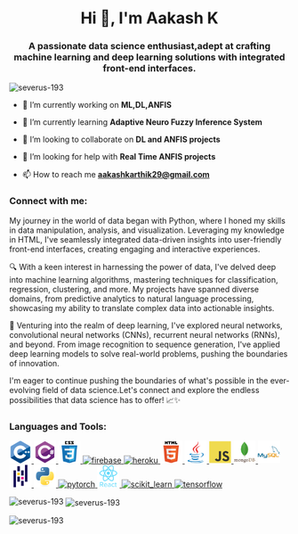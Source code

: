 <h1 align="center">Hi 👋, I'm Aakash K</h1>
<h3 align="center">A passionate data science enthusiast,adept at crafting machine learning and deep learning solutions with integrated front-end interfaces.</h3>

<p align="left"> <img src="https://komarev.com/ghpvc/?username=severus-193&label=Profile%20views&color=0e75b6&style=flat" alt="severus-193" /> </p>

- 🔭 I’m currently working on **ML,DL,ANFIS**

- 🌱 I’m currently learning **Adaptive Neuro Fuzzy Inference System**

- 👯 I’m looking to collaborate on **DL and ANFIS projects**

- 🤝 I’m looking for help with **Real Time ANFIS projects**

- 📫 How to reach me **aakashkarthik29@gmail.com**

<h3 align="left">Connect with me:</h3>
<p align="left" 
  
  My journey in the world of data began with Python, where I honed my skills in data manipulation, analysis, and visualization. Leveraging my knowledge in HTML, I've seamlessly integrated data-driven insights into user-friendly front-end interfaces, creating engaging and interactive experiences.

🔍 With a keen interest in harnessing the power of data, I've delved deep into machine learning algorithms, mastering techniques for classification, regression, clustering, and more. My projects have spanned diverse domains, from predictive analytics to natural language processing, showcasing my ability to translate complex data into actionable insights.

🧠 Venturing into the realm of deep learning, I've explored neural networks, convolutional neural networks (CNNs), recurrent neural networks (RNNs), and beyond. From image recognition to sequence generation, I've applied deep learning models to solve real-world problems, pushing the boundaries of innovation.

I'm eager to continue pushing the boundaries of what's possible in the ever-evolving field of data science.Let's connect and explore the endless possibilities that data science has to offer! 📈✨

>
</p>

<h3 align="left">Languages and Tools:</h3>
<p align="left"> <a href="https://www.w3schools.com/cpp/" target="_blank" rel="noreferrer"> <img src="https://raw.githubusercontent.com/devicons/devicon/master/icons/cplusplus/cplusplus-original.svg" alt="cplusplus" width="40" height="40"/> </a> <a href="https://www.w3schools.com/cs/" target="_blank" rel="noreferrer"> <img src="https://raw.githubusercontent.com/devicons/devicon/master/icons/csharp/csharp-original.svg" alt="csharp" width="40" height="40"/> </a> <a href="https://www.w3schools.com/css/" target="_blank" rel="noreferrer"> <img src="https://raw.githubusercontent.com/devicons/devicon/master/icons/css3/css3-original-wordmark.svg" alt="css3" width="40" height="40"/> </a> <a href="https://firebase.google.com/" target="_blank" rel="noreferrer"> <img src="https://www.vectorlogo.zone/logos/firebase/firebase-icon.svg" alt="firebase" width="40" height="40"/> </a> <a href="https://heroku.com" target="_blank" rel="noreferrer"> <img src="https://www.vectorlogo.zone/logos/heroku/heroku-icon.svg" alt="heroku" width="40" height="40"/> </a> <a href="https://www.w3.org/html/" target="_blank" rel="noreferrer"> <img src="https://raw.githubusercontent.com/devicons/devicon/master/icons/html5/html5-original-wordmark.svg" alt="html5" width="40" height="40"/> </a> <a href="https://www.java.com" target="_blank" rel="noreferrer"> <img src="https://raw.githubusercontent.com/devicons/devicon/master/icons/java/java-original.svg" alt="java" width="40" height="40"/> </a> <a href="https://developer.mozilla.org/en-US/docs/Web/JavaScript" target="_blank" rel="noreferrer"> <img src="https://raw.githubusercontent.com/devicons/devicon/master/icons/javascript/javascript-original.svg" alt="javascript" width="40" height="40"/> </a> <a href="https://www.mongodb.com/" target="_blank" rel="noreferrer"> <img src="https://raw.githubusercontent.com/devicons/devicon/master/icons/mongodb/mongodb-original-wordmark.svg" alt="mongodb" width="40" height="40"/> </a> <a href="https://www.mysql.com/" target="_blank" rel="noreferrer"> <img src="https://raw.githubusercontent.com/devicons/devicon/master/icons/mysql/mysql-original-wordmark.svg" alt="mysql" width="40" height="40"/> </a> <a href="https://pandas.pydata.org/" target="_blank" rel="noreferrer"> <img src="https://raw.githubusercontent.com/devicons/devicon/2ae2a900d2f041da66e950e4d48052658d850630/icons/pandas/pandas-original.svg" alt="pandas" width="40" height="40"/> </a> <a href="https://www.python.org" target="_blank" rel="noreferrer"> <img src="https://raw.githubusercontent.com/devicons/devicon/master/icons/python/python-original.svg" alt="python" width="40" height="40"/> </a> <a href="https://pytorch.org/" target="_blank" rel="noreferrer"> <img src="https://www.vectorlogo.zone/logos/pytorch/pytorch-icon.svg" alt="pytorch" width="40" height="40"/> </a> <a href="https://reactjs.org/" target="_blank" rel="noreferrer"> <img src="https://raw.githubusercontent.com/devicons/devicon/master/icons/react/react-original-wordmark.svg" alt="react" width="40" height="40"/> </a> <a href="https://scikit-learn.org/" target="_blank" rel="noreferrer"> <img src="https://upload.wikimedia.org/wikipedia/commons/0/05/Scikit_learn_logo_small.svg" alt="scikit_learn" width="40" height="40"/> </a> <a href="https://www.tensorflow.org" target="_blank" rel="noreferrer"> <img src="https://www.vectorlogo.zone/logos/tensorflow/tensorflow-icon.svg" alt="tensorflow" width="40" height="40"/> </a> </p>

<p><img align="left" src="https://github-readme-stats.vercel.app/api/top-langs?username=severus-193&show_icons=true&locale=en&layout=compact" alt="severus-193" /></p>

<p>&nbsp;<img align="center" src="https://github-readme-stats.vercel.app/api?username=severus-193&show_icons=true&locale=en" alt="severus-193" /></p>

<p><img align="center" src="https://github-readme-streak-stats.herokuapp.com/?user=severus-193&" alt="severus-193" /></p>
